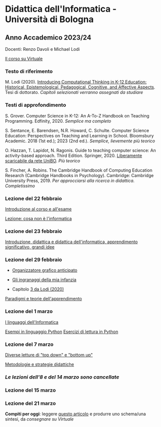 # Didattica dell'Informatica - Università di Bologna

## Anno Accademico 2023/24

Docenti: Renzo Davoli e Michael Lodi

[Il corso su Virtuale](https://virtuale.unibo.it/course/view.php?id=46122)

### Testo di riferimento

M. Lodi (2020). [Introducing Computational Thinking in K-12 Education: Historical, Epistemological, Pedagogical, Cognitive, and Affective Aspects](http://amsdottorato.unibo.it/9188/1/Tesi_Dottorato_Lodi.pdf). Tesi di dottorato. *Capitoli selezionati verranno assegnati da studiare*

### Testi di approfondimento

S. Grover. Computer Science in K-12: An A-To-Z Handbook on Teaching Programming. Edfinity, 2020. *Semplice ma completo*

S. Sentance, E. Barendsen, N.R. Howard, C. Schulte. Computer Science Education: Perspectives on Teaching and Learning in School. Bloomsbury Academic. 2018 (1st ed.); 2023 (2nd ed.). *Semplice, lievemente più teorico*

O. Hazzan, T. Lapidot, N. Ragonis. Guide to teaching computer science: An activity-based approach. Third Edition. Springer, 2020. [Liberamente scaricabile da rete UniBO](https://link.springer.com/book/10.1007/978-3-030-39360-1). *Più teorico*

S. Fincher, A. Robins. The Cambridge Handbook of Computing Education Research (Cambridge Handbooks in Psychology). Cambridge: Cambridge University Press, 2019. *Per approcciarsi alla ricerca in didattica. Completissimo*

### Lezione del 22 febbraio

[Introduzione al corso e all'esame](https://www.cs.unibo.it/~michael.lodi2/csed2024/intro24.pdf)

[Lezione: cosa non è l'informatica](http://www.cs.unibo.it/~renzo/csed24/noinfo.pdf)

### Lezione del 23 febbraio

[Introduzione, didattica e didattica dell'informatica, apprendimento significativo, grandi idee](https://www.cs.unibo.it/~michael.lodi2/csed2024/introdidattica.pdf)

### Lezione del 29 febbraio

* [Organizzatore grafico anticipato](https://www.cs.unibo.it/~michael.lodi2/csed2024/OrganizzatoreParadigmi.pdf)

* [Gli ingranaggi della mia infanzia](https://lcl.media.mit.edu/resources/activity/week1/gears.it.pdf?pdf=gears.it)

* Capitolo [3 da Lodi (2020)](http://amsdottorato.unibo.it/9188/1/Tesi_Dottorato_Lodi.pdf)


[Paradigmi e teorie dell'apprendimento](https://www.cs.unibo.it/~michael.lodi2/csed2024/paradigmi.pdf)




[comment]: # (*Una versione **ridotta** delle slide di oggi è scaricabile* qui. *Dopo la lezione, verrà rimossa e pubblicata la versione contenente anche attività, problemi e soluzioni.*)

[comment]: # (  )

### Lezione del 1 marzo

[I linguaggi dell'Informatica](http://cs.unibo.it/~renzo/csed24/linguaggi.pdf)

[Esempi in linguaggio Python](esempi/esempi_python.md)
[Esercizi di lettura in Python](esempi/lettura_python.md)


### Lezione del 7 marzo

[Diverse letture di "top down" e "bottom up"](https://www.cs.unibo.it/~michael.lodi2/csed2024/topbottom.pdf)

[Metodologie e strategie didattiche](https://www.cs.unibo.it/~michael.lodi2/csed2024/strategie.pdf)


### *Le lezioni dell'8 e del 14 marzo sono cancellate*

### Lezione del 15 marzo


### Lezione del 21 marzo

**Compiti per oggi**: leggere [questo articolo](https://www.cs.unibo.it/~michael.lodi2/csed2024/LO_under.pdf) e produrre uno schema/una sintesi, da *consegnare su Virtuale*
